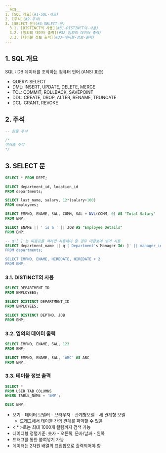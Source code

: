 ```yaml
---
__목차__  
1. [SQL 개요](#1-SQL-개요)  
2. [주석](#2-주석)  
3. [SELECT 문](#3-SELECT-문)  
  3.1. [DISTINCT의 사용](#31-DISTINCT의-사용)  
  3.2. [임의의 데이터 출력](#32-임의의-데이터-출력)  
  3.3. [테이블 정보 출력](#33-테이블-정보-출력)
---
```


## 1. SQL 개요
SQL : DB 데이터를 조작하는 컴퓨터 언어
(ANSI 표준)

* QUERY: SELECT 
* DML: INSERT, UPDATE, DELETE, MERGE
* TCL: COMMIT, ROLLBACK, SAVEPOINT
* DDL: CREATE, DROP, ALTER, RENAME, TRUNCATE
* DCL: GRANT, REVOKE


## 2. 주석
```SQL
-- 한줄 주석

/*
여러줄 주석
*/
```


## 3. SELECT 문
```SQL
SELECT * FROM DEPT;

SELECT department_id, location_id
FROM departments;

SELECT last_name, salary, 12*(salary+100)
FROM employees;

SELECT EMPNO, ENAME, SAL, COMM, SAL + NVL(COMM, 0) AS "Total Salary"
FROM EMP;

SELECT ENAME || ' is a ' || JOB AS "Employee Details"
FROM EMP;

-- q'[ ]'는 따옴표를 여러번 사용해야 할 경우 대괄호에 넣어 사용
SELECT department_name || q'[ Department's Manager Id: ]' || manager_id AS "Department and Manager"
FROM departments;

SELECT EMPNO, ENAME, HIREDATE, HIREDATE + 2 
FROM EMP;
```

### 3.1. DISTINCT의 사용
```SQL
SELECT DEPARTMENT_ID
FROM EMPLOYEES;

SELECT DISTINCT DEPARTMENT_ID
FROM EMPLOYEES;

SELECT DISTINCT DEPTNO, JOB
FROM EMP;
```

### 3.2. 임의의 데이터 출력
```SQL
SELECT EMPNO, ENAME, SAL, 123
FROM EMP;

SELECT EMPNO, ENAME, SAL, 'ABC' AS ABC
FROM EMP;
```

### 3.3. 테이블 정보 출력
```SQL
SELECT *
FROM USER_TAB_COLUMNS
WHERE TABLE_NAME = 'EMP';

DESC EMP;
```

- 보기 - 데이터 모델러 - 브라우저 - 관계형모델 - 새 관계형 모델
  - 드래그해서 테이블 간의 관계를 파악할 수 있음
- < * >로는 최대 1000개 컬럼까지 검색 가능
- 데이터형 정렬기준: 숫자 - 오른쪽, 문자/날짜 - 왼쪽
- 드래그를 통한 붙여넣기 가능
- 데이터는 2차원 배열의 표집합으로 출력되어야 함
